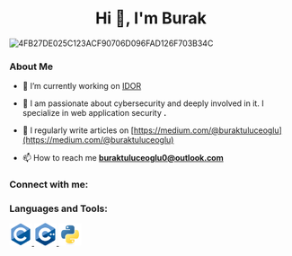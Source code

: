 <h1 align="center">Hi 👋, I'm Burak</h1>

  ![4FB27DE025C123ACF90706D096FAD126F703B34C](https://github.com/buraktuluceoglu/buraktuluceoglu/assets/97032292/e77ad53d-568b-455f-a80e-2ffe9601a4ab)

<h3 align="left"><b>About Me</b></h3>

- 🔭 I’m currently working on [IDOR](https://medium.com/@buraktuluceoglu/idor-insecure-direct-object-references-zafiyeti-nedir-fe59aafaaa2f)

- 🌱 I am passionate about cybersecurity and deeply involved in it. I specialize in web application security **.**

- 📝 I regularly write articles on [https://medium.com/@buraktuluceoglu](https://medium.com/@buraktuluceoglu)

- 📫 How to reach me **buraktuluceoglu0@outlook.com**

<h3 align="left">Connect with me:</h3>
<p align="left">
</p>

<h3 align="left">Languages and Tools:</h3>
<p align="left"> <a href="https://www.cprogramming.com/" target="_blank" rel="noreferrer"> <img src="https://raw.githubusercontent.com/devicons/devicon/master/icons/c/c-original.svg" alt="c" width="40" height="40"/> </a> <a href="https://www.w3schools.com/cpp/" target="_blank" rel="noreferrer"> <img src="https://raw.githubusercontent.com/devicons/devicon/master/icons/cplusplus/cplusplus-original.svg" alt="cplusplus" width="40" height="40"/> </a> <a href="https://www.python.org" target="_blank" rel="noreferrer"> <img src="https://raw.githubusercontent.com/devicons/devicon/master/icons/python/python-original.svg" alt="python" width="40" height="40"/> </a> </p>
